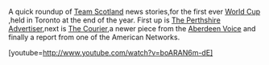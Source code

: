 <html><body><p>A quick roundup of <a href="http://teamscotlandrollerderby.com/">Team Scotland</a> news stories,for the first ever <a href="http://www.bloodandthundermag.com/WorldCup2011.htm">World Cup</a> ,held in Toronto at the end of the year.
First up is <a href="http://www.perthshireadvertiser.co.uk/perthshire-sport/other-sport-perthshire/2011/05/06/roller-derby-tryouts-73103-28642013/">The Perthshire Advertiser</a>,next is <a href="http://www.thecourier.co.uk/Living/article/16289/roller-derby-world-cup-team-is-chosen-after-some-tough-try-outs.html">The Courier</a>,a newer piece from the <a href="http://aberdeenvoice.com/2011/08/city-skaters-called-up-for-scotland-world-cup-bid/">Aberdeen Voice</a> and finally a report from one of the American Networks.


[youtube=http://www.youtube.com/watch?v=boARAN6m-dE]
</p></body></html>
